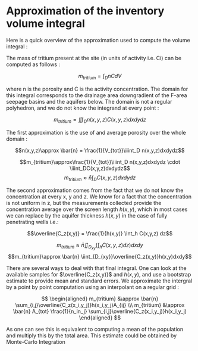 Approximation of the inventory volume integral
========================================================

<!---
Just for some tests
-->

Here is a quick overview of the approximation used to compute the volume integral :

The mass of tritium present at the site (in units of activity i.e. Ci) can be computed as follows :

$$m_{tritium}=\int_D nCdV$$

where n is the porosity and C is the activity concentration. The domain for this integral corresponds to the drainage area downgradient of the F-area seepage basins and the aquifers below. The domain is not a regular polyhedron, and we do not know the integrand at every point :

$$m_{tritium}=\iiint_D n(x,y,z)C(x,y,z)dxdydz$$

The first approximation is the use of and average porosity over the whole domain :

$$n(x,y,z)\approx \bar{n} =  \frac{1}{V_{tot}}\iiint_D n(x,y,z)dxdydz$$

$$m_{tritium}\approx\frac{1}{V_{tot}}\iiint_D n(x,y,z)dxdydz \cdot \iiint_DC(x,y,z)dxdydz$$ 
$$m_{tritium}\approx \bar{n} \int_DC(x,y,z)dxdydz$$

The second approximation comes from the fact that we do not know the concentration at every x, y and z. We know for a fact that the concentration is not uniform in z, but the measurements collected provide the concentration average over the screen length $h(x,y)$, which in most cases we can replace by the aquifer thickness $h(x,y)$ in the case of fully penetrating wells i.e.:

$$\overline{C_z(x,y)} = \frac{1}{h(x,y)} \int_h C(x,y,z) dz$$

$$m_{tritium}\approx \bar{n} \iint_{D_{xy}}\left(\int_{h}C(x,y,z)dz\right)dxdy$$
$$m_{tritium}\approx \bar{n} \iint_{D_{xy}}\overline{C_z(x,y)}h(x,y)dxdy$$

There are several ways to deal with that final integral. One can look at the available samples for $\overline{C_z(x,y)}$ and $h(x,y)$, and use a bootstrap estimate to provide mean and standard errors. We approximate the intergral by a point by point computation using an interpolant on a regular grid :

$$
\begin{aligned}
  m_{tritium} &\approx \bar{n} \sum_{i,j}\overline{C_z(x_i,y_j)}h(x_i,y_j)A_{ij} \\\
  m_{tritium} &\approx \bar{n} A_{tot} \frac{1}{n_in_j} \sum_{i,j}\overline{C_z(x_i,y_j)}h(x_i,y_j)
\end{aligned}
$$
   
As one can see this is equivalent to computing a mean of the population and multiply this by the total area. This estimate could be obtained by Monte-Carlo Integration
